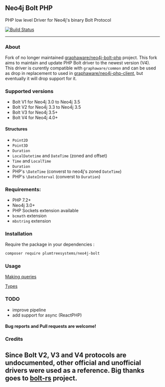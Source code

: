 ## Neo4j Bolt PHP

PHP low level Driver for Neo4j's binary Bolt Protocol

[![Build Status](https://travis-ci.org/graphaware/neo4j-bolt-php.svg?branch=master)](https://travis-ci.org/graphaware/neo4j-bolt-php)

---

### About

Fork of no longer maintained [graphaware/neo4j-bolt-php](https://github.com/graphaware/neo4j-bolt-php) project.
This fork aims to maintain and update PHP Bolt driver to the newest version (V4). This driver is curently compatible with `graphaware/common` and can be used as drop in replacement to used in [graphaware/neo4j-php-client](https://github.com/graphaware/neo4j-php-client), but eventually it will drop support for it.

### Supported versions

- Bolt V1 for Neo4j 3.0 to Neo4j 3.5
- Bolt V2 for Neo4j 3.3 to Neo4j 3.5
- Bolt V3 for Neo4j 3.5+
- Bolt V4 for Neo4j 4.0+

#### Structures
- `Point2D`
- `Point3D`
- `Duration`
-  `LocalDatetime` and `DateTime` (zoned and offset)
- `Time` and `LocalTime`
- `Duration`
- PHP's `\DateTime` (converst to neo4j's zoned `DateTime`)
- PHP's `\DateInterval` (converst to `Duration`)

### Requirements:

* PHP 7.2+
* Neo4j 3.0+
* PHP Sockets extension available
* `bcmath` extension
* `mbstring` extension

### Installation

Require the package in your dependencies :

```bash
composer require plumtreesystems/neo4j-bolt
```
### Usage
[Making queries](docs/Queries.md)

[Types](docs/Queries.md)

### TODO
- improve pipeline
- add support for async (ReactPHP)

#### Bug reports and Pull requests are welcome!

### Credits

Since Bolt V2, V3 and V4 protocols are undocumented, other official and unofficial drivers were used as a reference.
Big thanks goes to [bolt-rs](https://github.com/lucis-fluxum/bolt-rs) project.
---
